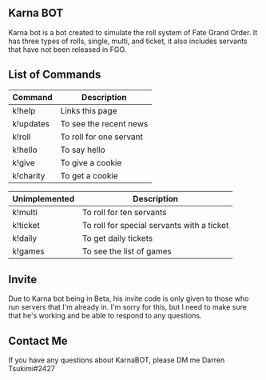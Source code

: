 ## Karna BOT

Karna bot is a bot created to simulate the roll system of Fate Grand Order. It has three types of rolls, single, multi, and ticket, it also includes servants that have not been released in FGO.

## List of Commands

| Command | Description |
| ------------- | ------------- |
| k!help  | Links this page  |
| k!updates  | To see the recent news  |	
| k!roll  | To roll for one servant  |
| k!hello  | To say hello  |
| k!give  | To give a cookie  |
| k!charity  | To get a cookie  |	

| Unimplemented | Description |
| ------------- | ------------- |
| k!multi  | To roll for ten servants  |
| k!ticket| To roll for special servants with a ticket  |
| k!daily| To get daily tickets  |
| k!games | To see the list of games  |

## Invite

Due to Karna bot being in Beta, his invite code is only given to those who run servers that I'm already in. I'm sorry for this, but I need to make sure that he's working and be able to respond to any questions. 

## Contact Me

If you have any questions about KarnaBOT, please DM me Darren Tsukimi#2427
